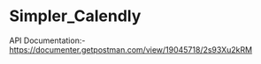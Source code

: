 # Simpler_Calendly

API Documentation:-  https://documenter.getpostman.com/view/19045718/2s93Xu2kRM

